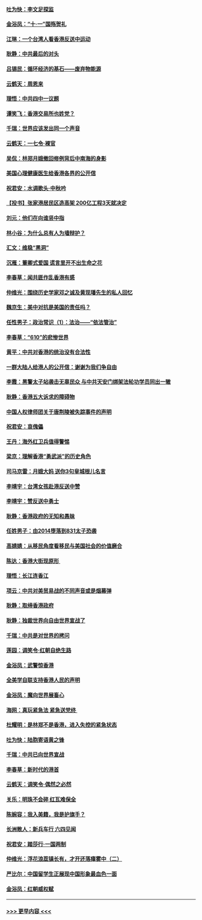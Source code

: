 #### [吐为快：李文足探监](../pages/nsc993/n11509622.md?t=09100955) 
#### [金浴凤：“十‧一”国殇贺礼](../pages/nsc993/n11509593.md?t=09100955) 
#### [江琳：一个台湾人看香港反送中运动](../pages/nsc993/n11509211.md?t=09100955) 
#### [耿静：中共最后的对头](../pages/nsc993/n11508308.md?t=09100955) 
#### [吕锡民：循环经济的基石——废弃物能源](../pages/nsc993/n11508212.md?t=09100955) 
#### [云鹤天：周恩来](../pages/nsc993/n11508055.md?t=09100955) 
#### [理悟：中共四中一议题](../pages/nsc993/n11507782.md?t=09100955) 
#### [谭笑飞：香港交易所也姓党？](../pages/nsc993/n11507753.md?t=09100955) 
#### [千瑞：世界应该发出同一个声音](../pages/nsc993/n11507290.md?t=09100955) 
#### [云鹤天：一七令‧裸官](../pages/nsc993/n11507177.md?t=09100955) 
#### [吴侃：林郑月娥撤回修例背后中南海的身影](../pages/nsc993/n11506876.md?t=09100955) 
#### [美国心理健康医生给香港各界的公开信](../pages/nsc993/n11506809.md?t=09100955) 
#### [祝君安：水调歌头‧中秋吟](../pages/nsc993/n11506758.md?t=09100955) 
#### [【投书】张家港居民区造高架 200亿工程3天就决定](../pages/nsc993/n11506682.md?t=09100955) 
#### [刘元：他们在向谁竖中指](../pages/nsc993/n11505384.md?t=09100955) 
#### [林小谷：为什么总有人为墙辩护？](../pages/nsc993/n11505226.md?t=09100955) 
#### [汇文：维稳“黑洞”](../pages/nsc993/n11504347.md?t=09100955) 
#### [沉雁：董卿式爱国 谎言里开不出生命之花](../pages/nsc993/n11503215.md?t=09100955) 
#### [李春草：闻共匪作乱香港有感](../pages/nsc993/n11503072.md?t=09100955) 
#### [仲维光：围绕历史学家邓之诚及黄现璠先生的私人回忆](../pages/nsc993/n11501330.md?t=09100955) 
#### [魏京生：美中对抗是美国的责任吗？](../pages/nsc993/n11500723.md?t=09100955) 
#### [任性男子：政治常识（1）：法治——“依法管治”](../pages/nsc993/n11500791.md?t=09100955) 
#### [李春草：“610”的悲惨世界](../pages/nsc993/n11501141.md?t=09100955) 
#### [黄平：中共对香港的统治没有合法性](../pages/nsc993/n11499473.md?t=09100955) 
#### [一群大陆人给港人的公开信：谢谢为我们争自由](../pages/nsc993/n11500402.md?t=09100955) 
#### [李霞：黑警太子站袭击无辜民众 与中共天安门绑架法轮功学员同出一辙](../pages/nsc993/n11499805.md?t=09100955) 
#### [耿静：香港五大诉求的障碍物](../pages/nsc993/n11497578.md?t=09100955) 
#### [中国人权律师团关于唐荆陵被失踪事件的声明](../pages/nsc993/n11500014.md?t=09100955) 
#### [祝君安：哀傀儡](../pages/nsc993/n11499776.md?t=09100955) 
#### [王丹：海外红卫兵值得警惕](../pages/nsc993/n11498138.md?t=09100955) 
#### [梁京：理解香港“勇武派”的历史角色](../pages/nsc993/n11498006.md?t=09100955) 
#### [司马京雷：月娥大妈  送你3句皇城根儿名言](../pages/nsc993/n11497885.md?t=09100955) 
#### [李靖宇：台湾女孩赴港反送中赞](../pages/nsc993/n11497721.md?t=09100955) 
#### [李靖宇：赞反送中勇士](../pages/nsc993/n11497452.md?t=09100955) 
#### [耿静：香港政府的无知和愚昧](../pages/nsc993/n11494238.md?t=09100955) 
#### [任姓男子：由2014堕落到831太子恐袭](../pages/nsc993/n11496683.md?t=09100955) 
#### [高婧婧：从移民角度看移民与美国社会的价值磨合](../pages/nsc993/n11495757.md?t=09100955) 
#### [陈达：香港大街现原形 ](../pages/nsc993/n11495441.md?t=09100955) 
#### [理悟：长江连香江](../pages/nsc993/n11495377.md?t=09100955) 
#### [项云：中共对美贸易战的不同声音或是烟幕弹](../pages/nsc993/n11494929.md?t=09100955) 
#### [耿静：取缔香港政府](../pages/nsc993/n11494218.md?t=09100955) 
#### [耿静：独裁世界向自由世界宣战了](../pages/nsc993/n11494190.md?t=09100955) 
#### [千瑞：中共是对世界的拷问](../pages/nsc993/n11493021.md?t=09100955) 
#### [莲园：调笑令‧红朝自绝生路](../pages/nsc993/n11493011.md?t=09100955) 
#### [金浴凤：武警惊香港](../pages/nsc993/n11492994.md?t=09100955) 
#### [全美学自联支持香港人民的声明](../pages/nsc993/n11492630.md?t=09100955) 
#### [金浴凤：魔向世界展畜心](../pages/nsc993/n11492599.md?t=09100955) 
#### [海网：真玩紧急法 紧急送党终 ](../pages/nsc993/n11492535.md?t=09100955) 
#### [杜耀明：是林郑不是香港，进入失控的紧急状态](../pages/nsc993/n11491420.md?t=09100955) 
#### [吐为快：陆胞寄语黄之锋](../pages/nsc993/n11491117.md?t=09100955) 
#### [千瑞：中共已向世界宣战](../pages/nsc993/n11490123.md?t=09100955) 
#### [李春草：新时代的港首](../pages/nsc993/n11489864.md?t=09100955) 
#### [云鹤天：调笑令·偶然之必然](../pages/nsc993/n11489701.md?t=09100955) 
#### [关乐：明珠不会碎 红瓦难保全](../pages/nsc993/n11489647.md?t=09100955) 
#### [陈婉容：我入美籍，我是护旗手？](../pages/nsc993/n11487908.md?t=09100955) 
#### [长洲散人：新兵车行 六四见闻](../pages/nsc993/n11487729.md?t=09100955) 
#### [祝君安：踏莎行‧一国两制](../pages/nsc993/n11487699.md?t=09100955) 
#### [仲维光：浮花浪蕊镇长有，才开还落瘴雾中（二）](../pages/nsc993/n11483286.md?t=09100955) 
#### [严比尔：中国留学生正展现中国形象最血色一面](../pages/nsc993/n11485145.md?t=09100955) 
#### [金浴凤：红朝威权赋](../pages/nsc993/n11485191.md?t=09100955) 

----
#### [ >>> 更早内容 <<< ](../indexes/nsc993-earlier.md)

